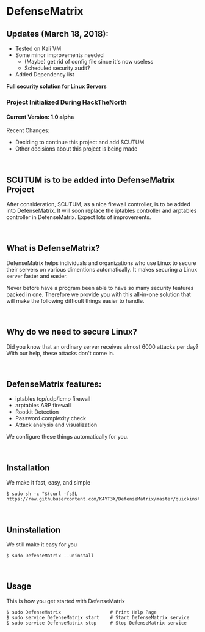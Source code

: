 # DefenseMatrix

## Updates (March 18, 2018):
+ Tested on Kali VM
+ Some minor improvements needed
  + (Maybe) get rid of config file since it's now useless
  + Scheduled security audit?
+ Added Dependency list


**Full security solution for Linux Servers**

### Project Initialized During HackTheNorth


#### Current Version: 1.0 alpha

Recent Changes:
+ Deciding to continue this project and add SCUTUM
+ Other decisions about this project is being made


</br>

## SCUTUM is to be added into DefenseMatrix Project
After consideration, SCUTUM, as a nice firewall controller, is to be added into DefenseMatrix. It will soon replace the iptables controller and arptables controller in DefenseMatrix. Expect lots of improvements.

</br>

## What is DefenseMatrix?
DefenseMatrix helps individuals and organizations who use Linux to secure their servers on various dimentions automatically. It makes securing a Linux server faster and easier.

Never before have a program been able to have so many security features packed in one. Therefore we provide you with this all-in-one solution that will make the following difficult things easier to handle.

</br>

## Why do we need to secure Linux?
Did you know that an ordinary server receives almost 6000 attacks per day? With our help, these attacks don't come in.


</br>

## DefenseMatrix features:
 - iptables tcp/udp/icmp firewall
 - arptables ARP firewall
 - Rootkit Detection
 - Password complexity check
 - Attack analysis and visualization

We configure these things automatically for you.

</br>

## Installation
We make it fast, easy, and simple
~~~~
$ sudo sh -c "$(curl -fsSL https://raw.githubusercontent.com/K4YT3X/DefenseMatrix/master/quickinstall.sh)"
~~~~

</br>


## Uninstallation
We still make it easy for you
~~~~
$ sudo DefenseMatrix --uninstall
~~~~

</br>

## Usage
This is how you get started with DefenseMatrix
~~~~
$ sudo DefenseMatrix                  # Print Help Page
$ sudo service DefenseMatrix start    # Start DefenseMatrix service
$ sudo service DefenseMatrix stop     # Stop DefenseMatrix service
~~~~